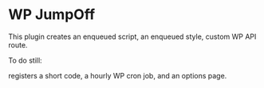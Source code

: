 # WP JumpOff

This plugin creates an enqueued script, an enqueued style, custom WP API route.

To do still:

registers a short code, a hourly WP cron job, and an options page.
